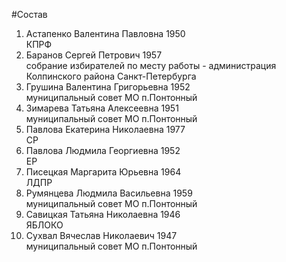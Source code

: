 #Состав
1. Астапенко Валентина Павловна 1950   
    КПРФ
2. Баранов Сергей Петрович 1957   
    собрание избирателей по месту работы - администрация Колпинского района Санкт-Петербурга
3. Грушина Валентина Григорьевна 1952   
    муниципальный совет МО п.Понтонный
4. Зимарева Татьяна Алексеевна 1951   
    муниципальный совет МО п.Понтонный
5. Павлова Екатерина Николаевна 1977   
    СР
6. Павлова Людмила Георгиевна 1952   
    ЕР
7. Писецкая Маргарита Юрьевна 1964   
    ЛДПР
8. Румянцева Людмила Васильевна 1959   
    муниципальный совет МО п.Понтонный
9. Савицкая Татьяна Николаевна 1946   
    ЯБЛОКО
10. Сухвал Вячеслав Николаевич 1947   
    муниципальный совет МО п.Понтонный
